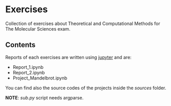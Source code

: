 # Exercises
Collection of exercises about Theoretical and Computational Methods for The Molecular Sciences exam.

## Contents
Reports of each exercises are written using [jupyter](https://jupyter.org/) and are:

* Report_1.ipynb
* Report_2.ipynb
* Project_Mandelbrot.ipynb

You can find also the source codes of the projects inside the *sources* folder.

**NOTE**: *sub.py* script needs argparse.
